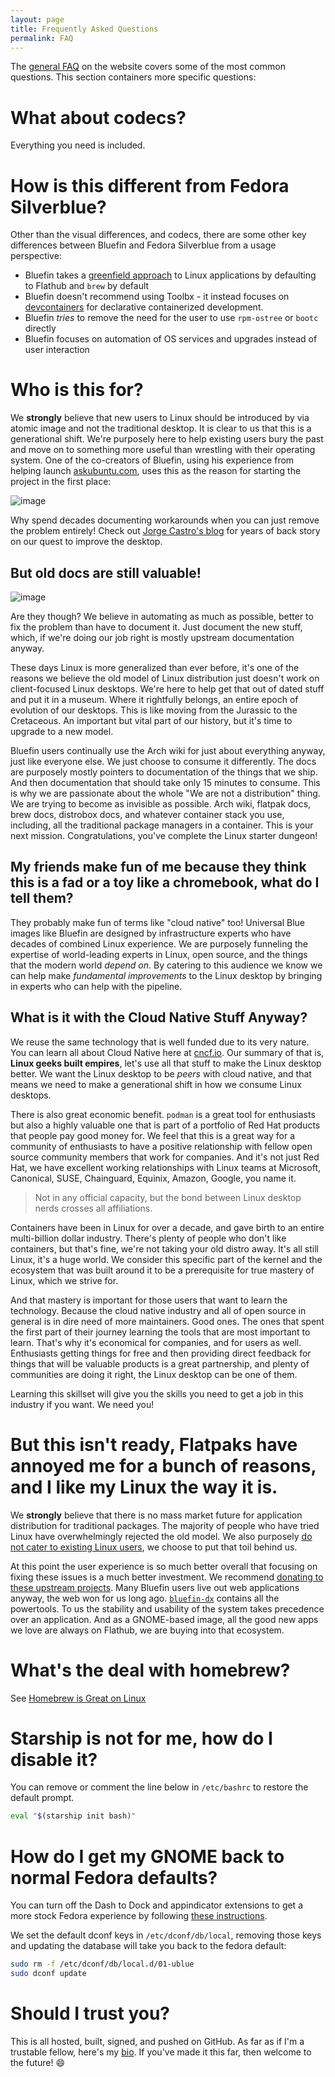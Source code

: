 ```yaml
---
layout: page
title: Frequently Asked Questions
permalink: FAQ
---
```


The [general FAQ](https://projectbluefin.io/#scene-faq) on the website covers some of the most common questions. This section containers more specific questions: 

#  What about codecs?

Everything you need is included.

# How is this different from Fedora Silverblue?

Other than the visual differences, and codecs, there are some other key differences between Bluefin and Fedora Silverblue from a usage perspective:

- Bluefin takes a [greenfield approach](https://en.wikipedia.org/wiki/Greenfield_project) to Linux applications by defaulting to Flathub and `brew` by default
- Bluefin doesn't recommend using Toolbx - it instead focuses on [devcontainers](bluefin-dx#the-cloud-native-development-approach) for declarative containerized development. 
- Bluefin *tries* to remove the need for the user to use `rpm-ostree` or `bootc` directly
- Bluefin focuses on automation of OS services and upgrades instead of user interaction

# Who is this for? 

We **strongly** believe that new users to Linux should be introduced by via atomic image and not the traditional desktop. It is clear to us that this is a generational shift. We're purposely here to help existing users bury the past and move on to something more useful than wrestling with their operating system. One of the co-creators of Bluefin, using his experience from helping launch [askubuntu.com](https://askubuntu.com/users/235/jorge-castro), uses this as the reason for starting the project in the first place: 

![image](https://github.com/user-attachments/assets/6165e0e3-b60b-4bd1-82a8-b2fdd0595933)

Why spend decades documenting workarounds when you can just remove the problem entirely! Check out [Jorge Castro's blog](https://www.ypsidanger.com/) for years of back story on our quest to improve the desktop. 

## But old docs are still valuable!

![image](https://imgs.xkcd.com/comics/wisdom_of_the_ancients.png)

Are they though? We believe in automating as much as possible, better to fix the problem than have to document it. Just document the new stuff, which, if we're doing our job right is mostly upstream documentation anyway. 

These days Linux is more generalized than ever before, it's one of the reasons we believe the old model of Linux distribution just doesn't work on client-focused Linux desktops. We're here to help get that out of dated stuff and put it in a museum. Where it rightfully belongs, an entire epoch of evolution of our desktops. This is like moving from the Jurassic to the Cretaceous. An important but vital part of our history, but it's time to upgrade to a new model.

Bluefin users continually use the Arch wiki for just about everything anyway, just like everyone else. We just choose to consume it differently. The docs are purposely mostly pointers to documentation of the things that we ship. And then documentation that should take only 15 minutes to consume. This is why we are passionate about the whole "We are not a distribution" thing. We are trying to become as invisible as possible. Arch wiki, flatpak docs, brew docs, distrobox docs, and whatever container stack you use, including, all the traditional package managers in a container. This is your next mission. Congratulations, you've complete the Linux starter dungeon!

## My friends make fun of me because they think this is a fad or a toy like a chromebook, what do I tell them? 

They probably make fun of terms like "cloud native" too! Universal Blue images like Bluefin are designed by infrastructure experts who have decades of combined Linux experience. We are purposely funneling the expertise of world-leading experts in Linux, open source, and the things that the modern world _depend on_. By catering to this audience we know we can help make _fundamental improvements_ to the Linux desktop by bringing in experts who can help with the pipeline. 

## What is it with the Cloud Native Stuff Anyway? 

We reuse the same technology that is well funded due to its very nature. You can learn all about Cloud Native here at [cncf.io](https://www.cncf.io/). Our summary of that is, **Linux geeks built empires**, let's use all that stuff to make the Linux desktop better. We want the Linux desktop to be _peers_ with cloud native, and that means we need to make a generational shift in how we consume Linux desktops. 

There is also great economic benefit. `podman` is a great tool for enthusiasts but also a highly valuable one that is part of a portfolio of Red Hat products that people pay good money for. We feel that this is a great way for a community of enthusiasts to have a positive relationship with fellow open source community members that work for companies. And it's not just Red Hat, we have excellent working relationships with Linux teams at Microsoft, Canonical, SUSE, Chainguard, Equinix, Amazon, Google, you name it. 

> Not in any official capacity, but the bond between Linux desktop nerds crosses all affiliations. 

Containers have been in Linux for over a decade, and gave birth to an entire multi-billion dollar industry. There's plenty of people who don't like containers, but that's fine, we're not taking your old distro away. It's all still Linux, it's a huge world. We consider this specific part of the kernel and the ecosystem that was built around it to be a prerequisite for true mastery of Linux, which we strive for. 

And that mastery is important for those users that want to learn the technology. Because the cloud native industry and all of open source in general is in dire need of more maintainers. Good ones. The ones that spent the first part of their journey learning the tools that are most important to learn. That's why it's economical for companies, and for users as well. Enthusiasts getting things for free and then providing direct feedback for things that will be valuable products is a great partnership, and plenty of communities are doing it right, the Linux desktop can be one of them.  

Learning this skillset will give you the skills you need to get a job in this industry if you want. We need you!

# But this isn't ready, Flatpaks have annoyed me for a bunch of reasons, and I like my Linux the way it is.

We **strongly** believe that there is no mass market future for application distribution for traditional packages. The majority of people who have tried Linux have overwhelmingly rejected the old model. We also purposely [do not cater to existing Linux users](https://www.youtube.com/watch?v=4CyWH6jx2pE), we choose to put that toil behind us. 

At this point the user experience is so much better overall that focusing on fixing these issues is a much better investment. We recommend [donating to these upstream projects](donations). Many Bluefin users live out web applications anyway, the web won for us long ago. [`bluefin-dx`](bluefin-dx) contains all the powertools. To us the stability and usability of the system takes precedence over an application. And as a GNOME-based image, all the good new apps we love are always on Flathub, we are buying into that ecosystem. 

# What's the deal with homebrew? 

See [Homebrew is Great on Linux](https://www.ypsidanger.com/homebrew-is-great-on-linux/)

# Starship is not for me, how do I disable it?

You can remove or comment the line below in `/etc/bashrc` to restore the default prompt.

```bash
eval "$(starship init bash)"
```

# How do I get my GNOME back to normal Fedora defaults?

You can turn off the Dash to Dock and appindicator extensions to get a more stock Fedora experience by following [these instructions](administration#managing-extensions).

We set the default dconf keys in `/etc/dconf/db/local`, removing those keys and updating the database will take you back to the fedora default:

```bash
sudo rm -f /etc/dconf/db/local.d/01-ublue
sudo dconf update
```

# Should I trust you?

This is all hosted, built, signed, and pushed on GitHub. As far as if I'm a trustable fellow, here's my [bio](https://www.ypsidanger.com/about/). If you've made it this far, then welcome to the future! :smile:
